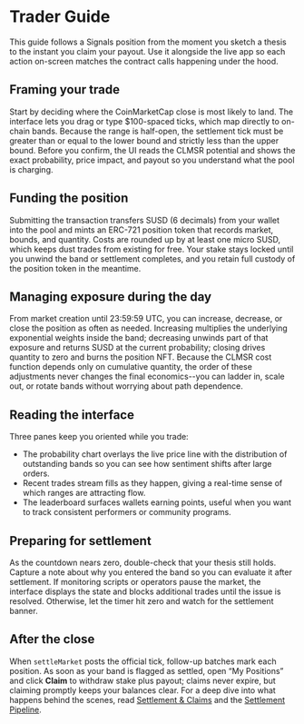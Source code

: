 # Trader Guide

This guide follows a Signals position from the moment you sketch a thesis to the instant you claim your payout. Use it alongside the live app so each action on-screen matches the contract calls happening under the hood.

## Framing your trade

Start by deciding where the CoinMarketCap close is most likely to land. The interface lets you drag or type $100-spaced ticks, which map directly to on-chain bands. Because the range is half-open, the settlement tick must be greater than or equal to the lower bound and strictly less than the upper bound. Before you confirm, the UI reads the CLMSR potential and shows the exact probability, price impact, and payout so you understand what the pool is charging.

## Funding the position

Submitting the transaction transfers SUSD (6 decimals) from your wallet into the pool and mints an ERC-721 position token that records market, bounds, and quantity. Costs are rounded up by at least one micro SUSD, which keeps dust trades from existing for free. Your stake stays locked until you unwind the band or settlement completes, and you retain full custody of the position token in the meantime.

## Managing exposure during the day

From market creation until 23:59:59 UTC, you can increase, decrease, or close the position as often as needed. Increasing multiplies the underlying exponential weights inside the band; decreasing unwinds part of that exposure and returns SUSD at the current probability; closing drives quantity to zero and burns the position NFT. Because the CLMSR cost function depends only on cumulative quantity, the order of these adjustments never changes the final economics--you can ladder in, scale out, or rotate bands without worrying about path dependence.

## Reading the interface

Three panes keep you oriented while you trade:
- The probability chart overlays the live price line with the distribution of outstanding bands so you can see how sentiment shifts after large orders.
- Recent trades stream fills as they happen, giving a real-time sense of which ranges are attracting flow.
- The leaderboard surfaces wallets earning points, useful when you want to track consistent performers or community programs.

## Preparing for settlement

As the countdown nears zero, double-check that your thesis still holds. Capture a note about why you entered the band so you can evaluate it after settlement. If monitoring scripts or operators pause the market, the interface displays the state and blocks additional trades until the issue is resolved. Otherwise, let the timer hit zero and watch for the settlement banner.

## After the close

When `settleMarket` posts the official tick, follow-up batches mark each position. As soon as your band is flagged as settled, open “My Positions” and click **Claim** to withdraw stake plus payout; claims never expire, but claiming promptly keeps your balances clear. For a deep dive into what happens behind the scenes, read [Settlement & Claims](./settlement.md) and the [Settlement Pipeline](../market/settlement-pipeline.md).
